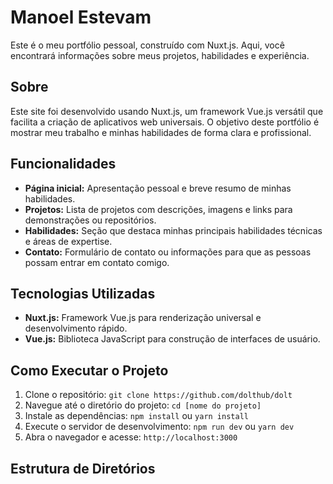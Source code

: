 # Manoel Estevam

Este é o meu portfólio pessoal, construído com Nuxt.js. Aqui, você encontrará informações sobre meus projetos, habilidades e experiência.

## Sobre

Este site foi desenvolvido usando Nuxt.js, um framework Vue.js versátil que facilita a criação de aplicativos web universais. O objetivo deste portfólio é mostrar meu trabalho e minhas habilidades de forma clara e profissional.

## Funcionalidades

* **Página inicial:** Apresentação pessoal e breve resumo de minhas habilidades.
* **Projetos:** Lista de projetos com descrições, imagens e links para demonstrações ou repositórios.
* **Habilidades:** Seção que destaca minhas principais habilidades técnicas e áreas de expertise.
* **Contato:** Formulário de contato ou informações para que as pessoas possam entrar em contato comigo.

## Tecnologias Utilizadas

* **Nuxt.js:** Framework Vue.js para renderização universal e desenvolvimento rápido.
* **Vue.js:** Biblioteca JavaScript para construção de interfaces de usuário.


## Como Executar o Projeto

1.  Clone o repositório: `git clone https://github.com/dolthub/dolt`
2.  Navegue até o diretório do projeto: `cd [nome do projeto]`
3.  Instale as dependências: `npm install` ou `yarn install`
4.  Execute o servidor de desenvolvimento: `npm run dev` ou `yarn dev`
5.  Abra o navegador e acesse: `http://localhost:3000`

## Estrutura de Diretórios
